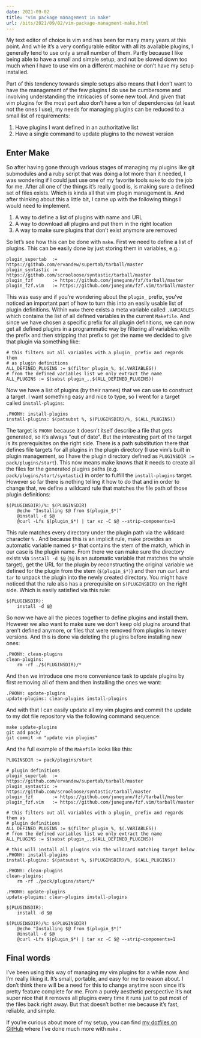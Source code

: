 ```yaml
---
date: 2021-09-02
title: "vim package management in make"
url: /bits/2021/09/02/vim-package-managment-make.html
---
```


My text editor of choice is vim and has been for many many years at this point. And while it’s a very configurable editor with all its available plugins, I generally tend to use only a small number of them. Partly because I like being able to have a small and simple setup, and not be slowed down too much when I have to use vim on a different machine or don’t have my setup installed.

Part of this tendency towards simple setups also means that I don’t want to have the management of the few plugins I do use be cumbersome and involving understanding the intricacies of some new tool. And given that vim plugins for the most part also don’t have a ton of dependencies (at least not the ones I use), my needs for managing plugins can be reduced to a small list of requirements:

1. Have plugins I want defined in an authoritative list
2. Have a single command to update plugins to the newest version

## Enter Make
So after having gone through various stages of managing my plugins like git submodules and a ruby script that was doing a lot more than it needed, I was wondering if I could just use one of my favorite tools `make` to do the job for me. After all one of the things it’s really good is, is making sure a defined set of files exists. Which is kinda all that vim plugin management is. And after thinking about this a little bit, I came up with the following things I would need to implement.

1. A way to define a list of plugins with name and URL
2. A way to download all plugins and put them in the right location
3. A way to make sure plugins that don’t exist anymore are removed

So let’s see how this can be done with `make`. First we need to define a list of plugins. This can be easily done by just storing them in variables, e.g.:

	plugin_supertab  := https://github.com/ervandew/supertab/tarball/master
	plugin_syntastic := https://github.com/scrooloose/syntastic/tarball/master
	plugin_fzf       := https://github.com/junegunn/fzf/tarball/master
	plugin_fzf.vim   := https://github.com/junegunn/fzf.vim/tarball/master

This was easy and if you’re wondering about the `plugin_` prefix, you’ve noticed an important part of how to turn this into an easily usable list of plugin definitions. Within 
`make` there exists a meta variable called `.VARIABLES` which contains the list of all defined variables in the current `Makefile`. And since we have chosen a specific prefix for all plugin definitions, we can now get all defined plugins in a programmatic way by filtering all variables with the prefix and then stripping that prefix to get the name we decided to give that plugin via something like:

	# this filters out all variables with a plugin_ prefix and regards them 
	# as plugin definitions
	ALL_DEFINED_PLUGINS := $(filter plugin_%, $(.VARIABLES))
	# from the defined variables list we only extract the name
	ALL_PLUGINS := $(subst plugin_,,$(ALL_DEFINED_PLUGINS))

Now we have a list of plugins (by their names) that we can use to construct a target. I want something easy and nice to type, so I went for a target called `install-plugins`:

	.PHONY: install-plugins
	install-plugins: $(patsubst %, $(PLUGINSDIR)/%, $(ALL_PLUGINS))

The target is `PHONY` because it doesn’t itself describe a file that gets generated, so it’s always "out of date".  But the interesting part of the target is its prerequisites on the right side. There is a path substitution there that defines file targets for all plugins in the plugin directory (I use vim’s built in plugin management, so I have the plugin directory defined as `PLUGINSDIR := pack/plugins/start`). This now means make knows that it needs to create all the files for the generated plugins paths (e.g. `pack/plugins/start/syntastic`) in order to fulfill the `install-plugins` target. However so far there is nothing telling it how to do that and in order to change that, we define a wildcard rule that matches the file path of those plugin definitions:

	$(PLUGINSDIR)/%: $(PLUGINSDIR)
		@echo "Installing $@ from $(plugin_$*)"
		@install -d $@
		@curl -Lfs $(plugin_$*) | tar xz -C $@ --strip-components=1

This rule matches every directory under the plugin path via the wildcard character `%` . And because this is an implicit rule, make provides an automatic variable named `$*` that contains the stem of the match, which in our case is the plugin name. From there we can make sure the directory exists via `install -d $@` (`$@` is an automatic variable that matches the whole target), get the URL for the plugin by reconstructing the original variable we defined for the plugin from the stem (`$(plugin_$*)`)  and then run `curl` and `tar` to unpack the plugin into the newly created directory. You might have noticed that the rule also has a prerequisite on `$(PLUGINSDIR)` on the right side. Which is easily satisfied via this rule:

	$(PLUGINSDIR):
		install -d $@

So now we have all the pieces together to define plugins and install them. However we also want to make sure we don’t keep old plugins around that aren’t defined anymore, or files that were removed from plugins in newer versions. And this is done via deleting the plugins before installing new ones:

	.PHONY: clean-plugins
	clean-plugins:
		rm -rf ./$(PLUGINSDIR)/*

And then we introduce one more convenience task to update plugins by first removing all of them and then installing the ones we want:

	.PHONY: update-plugins
	update-plugins: clean-plugins install-plugins

And with that I can easily update all my vim plugins and commit the update to my dot file repository via the following command sequence:

	make update-plugins
	git add pack/
	git commit -m "update vim plugins"

And the full example of the `Makefile` looks like this:

	PLUGINSDIR := pack/plugins/start
	
	# plugin definitions
	plugin_supertab  := https://github.com/ervandew/supertab/tarball/master
	plugin_syntastic := https://github.com/scrooloose/syntastic/tarball/master
	plugin_fzf       := https://github.com/junegunn/fzf/tarball/master
	plugin_fzf.vim   := https://github.com/junegunn/fzf.vim/tarball/master
	
	# this filters out all variables with a plugin_ prefix and regards them as
	# plugin definitions
	ALL_DEFINED_PLUGINS := $(filter plugin_%, $(.VARIABLES))
	# from the defined variables list we only extract the name
	ALL_PLUGINS := $(subst plugin_,,$(ALL_DEFINED_PLUGINS))
	
	# this will install all plugins via the wildcard matching target below
	.PHONY: install-plugins
	install-plugins: $(patsubst %, $(PLUGINSDIR)/%, $(ALL_PLUGINS))
	
	.PHONY: clean-plugins
	clean-plugins:
		rm -rf ./pack/plugins/start/*
	
	.PHONY: update-plugins
	update-plugins: clean-plugins install-plugins
	
	$(PLUGINSDIR):
		install -d $@
	
	$(PLUGINSDIR)/%: $(PLUGINSDIR)
		@echo "Installing $@ from $(plugin_$*)"
		@install -d $@
		@curl -Lfs $(plugin_$*) | tar xz -C $@ --strip-components=1


## Final words
I’ve been using this way of managing my vim plugins for a while now. And I’m really liking it. It’s small, portable, and easy for me to reason about. I don’t think there will be a need for this to change anytime soon since it’s pretty feature complete for me. From a purely aesthetic perspective it’s not super nice that it removes all plugins every time it runs just to put most of the files back right away. But that doesn’t bother me because it’s fast, reliable, and simple. 

If you’re curious about more of my setup, you can find [my dotfiles on GitHub](https://github.com/mrtazz/dotfiles "mrtazz’s dotfiles on github.com") where I’ve done much more with `make` .